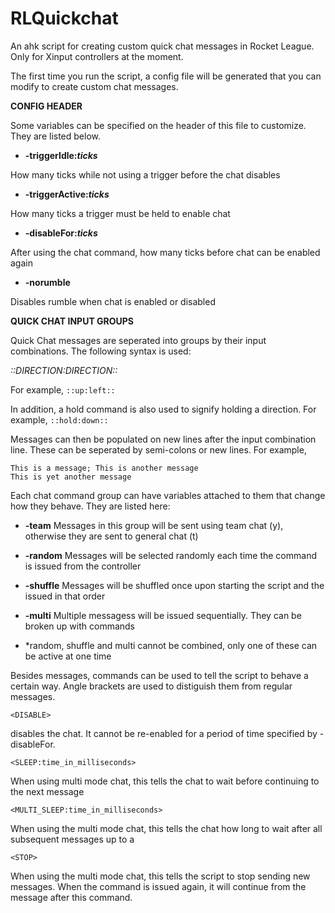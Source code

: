 # RLQuickchat
An ahk script for creating custom quick chat messages in Rocket League. Only for Xinput controllers at the moment.

The first time you run the script, a config file will be generated that you can modify to create custom chat messages.


**CONFIG HEADER**


Some variables can be specified on the header of this file to customize. They are listed below.
* **-triggerIdle:*ticks***

How many ticks while not using a trigger before the chat disables
* **-triggerActive:*ticks***

How many ticks a trigger must be held to enable chat
* **-disableFor:*ticks***

After using the <DISABLE> chat command, how many ticks before chat can be enabled again
* **-norumble**
  
Disables rumble when chat is enabled or disabled


**QUICK CHAT INPUT GROUPS**

Quick Chat messages are seperated into groups by their input combinations. The following syntax is used:

*::DIRECTION:DIRECTION::*

For example, 
`::up:left::`

In addition, a hold command is also used to signify holding a direction.
For example, 
`::hold:down::`

Messages can then be populated on new lines after the input combination line. These can be seperated by semi-colons or new lines.
For example,
```
This is a message; This is another message
This is yet another message
```

Each chat command group can have variables attached to them that change how they behave. They are listed here:

* **-team**
Messages in this group will be sent using team chat (y), otherwise they are sent to general chat (t)

* **-random**
Messages will be selected randomly each time the command is issued from the controller

* **-shuffle**
Messages will be shuffled once upon starting the script and the issued in that order

* **-multi**
Multiple messagess will be issued sequentially. They can be broken up with <STOP> commands

* *random, shuffle and multi cannot be combined, only one of these can be active at one time


Besides messages, commands can be used to tell the script to behave a certain way. Angle brackets are used to distiguish them from regular messages.

`<DISABLE>`

disables the chat. It cannot be re-enabled for a period of time specified by -disableFor.  

`<SLEEP:time_in_milliseconds>` 

When using multi mode chat, this tells the chat to wait before continuing to the next message  

`<MULTI_SLEEP:time_in_milliseconds> `

When using the multi mode chat, this tells the chat how long to wait after all subsequent messages up to a <STOP>

`<STOP> `

When using the multi mode chat, this tells the script to stop sending new messages. When the command is issued again, it will continue from the message after this command.

